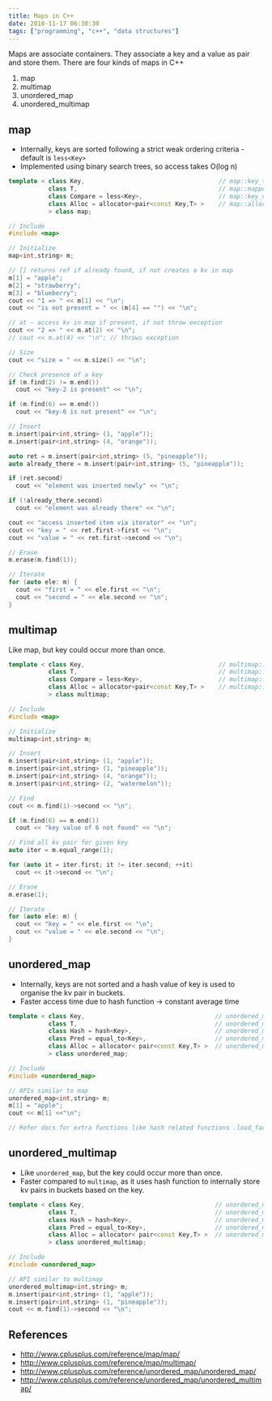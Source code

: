 ```yaml
---
title: Maps in C++
date: 2018-11-17 06:30:30
tags: ["programming", "c++", "data structures"]
---
```


Maps are associate containers. They associate a key and a value as pair and store them. There are four kinds of maps in C++

1. map
1. multimap
1. unordered_map
1. unordered_multimap

## map
- Internally, keys are sorted following a strict weak ordering criteria - default is `less<Key>`
- Implemented using binary search trees, so access takes O(log n)

```cpp
template < class Key,                                     // map::key_type
           class T,                                       // map::mapped_type
           class Compare = less<Key>,                     // map::key_compare
           class Alloc = allocator<pair<const Key,T> >    // map::allocator_type
           > class map;
```

```cpp
// Include
#include <map>

// Initialize
map<int,string> m;

// [] returns ref if already found, if not creates a kv in map
m[1] = "apple";
m[2] = "strawberry";
m[3] = "blueberry";
cout << "1 => " << m[1] << "\n";
cout << "is not present = " << (m[4] == "") << "\n";

// at - access kv in map if present, if not throw exception
cout << "2 => " << m.at(2) << "\n";
// cout << m.at(4) << "\n"; // throws exception

// Size
cout << "size = " << m.size() << "\n";

// Check presence of a key
if (m.find(2) != m.end())
  cout << "key-2 is present" << "\n";

if (m.find(6) == m.end())
  cout << "key-6 is not present" << "\n";

// Insert
m.insert(pair<int,string> (1, "apple"));
m.insert(pair<int,string> (4, "orange"));

auto ret = m.insert(pair<int,string> (5, "pineapple"));
auto already_there = m.insert(pair<int,string> (5, "pineapple"));

if (ret.second)
  cout << "element was inserted newly" << "\n";

if (!already_there.second)
  cout << "element was already there" << "\n";

cout << "access inserted item via iterator" << "\n";
cout << "key = " << ret.first->first << "\n";
cout << "value = " << ret.first->second << "\n";

// Erase
m.erase(m.find(1));

// Iterate
for (auto ele: m) {
  cout << "first = " << ele.first << "\n";
  cout << "second = " << ele.second << "\n";
}
```

## multimap
Like map, but key could occur more than once.

```cpp
template < class Key,                                     // multimap::key_type
           class T,                                       // multimap::mapped_type
           class Compare = less<Key>,                     // multimap::key_compare
           class Alloc = allocator<pair<const Key,T> >    // multimap::allocator_type
           > class multimap;
```

```cpp
// Include
#include <map>

// Initialize
multimap<int,string> m;

// Insert
m.insert(pair<int,string> (1, "apple"));
m.insert(pair<int,string> (1, "pineapple"));
m.insert(pair<int,string> (4, "orange"));
m.insert(pair<int,string> (2, "watermelon"));

// Find
cout << m.find(1)->second << "\n";

if (m.find(6) == m.end())
  cout << "key value of 6 not found" << "\n";

// Find all kv pair for given key
auto iter = m.equal_range(1);

for (auto it = iter.first; it != iter.second; ++it)
  cout << it->second << "\n";

// Erase
m.erase(1);

// Iterate
for (auto ele: m) {
  cout << "key = " << ele.first << "\n";
  cout << "value = " << ele.second << "\n";
}
```

## unordered_map
- Internally, keys are not sorted and a hash value of key is used to organise the kv pair in buckets.
- Faster access time due to hash function -> constant average time

```cpp
template < class Key,                                    // unordered_map::key_type
           class T,                                      // unordered_map::mapped_type
           class Hash = hash<Key>,                       // unordered_map::hasher
           class Pred = equal_to<Key>,                   // unordered_map::key_equal
           class Alloc = allocator< pair<const Key,T> >  // unordered_map::allocator_type
           > class unordered_map;
```

```cpp
// Include
#include <unordered_map>

// APIs similar to map
unordered_map<int,string> m;
m[1] = "apple";
cout << m[1] <<"\n";

// Refer docs for extra functions like hash related functions .load_factor()
```

## unordered_multimap
- Like `unordered_map`, but the key could occur more than once.
- Faster compared to `multimap`, as it uses hash function to internally store kv pairs in buckets based on the key.

```cpp
template < class Key,                                    // unordered_multimap::key_type
           class T,                                      // unordered_multimap::mapped_type
           class Hash = hash<Key>,                       // unordered_multimap::hasher
           class Pred = equal_to<Key>,                   // unordered_multimap::key_equal
           class Alloc = allocator< pair<const Key,T> >  // unordered_multimap::allocator_type
           > class unordered_multimap;
```

```cpp
// Include
#include <unordered_map>

// API similar to multimap
unordered_multimap<int,string> m;
m.insert(pair<int,string> (1, "apple"));
m.insert(pair<int,string> (1, "pineapple"));
cout << m.find(1)->second << "\n";

```

## References
- http://www.cplusplus.com/reference/map/map/
- http://www.cplusplus.com/reference/map/multimap/
- http://www.cplusplus.com/reference/unordered_map/unordered_map/
- http://www.cplusplus.com/reference/unordered_map/unordered_multimap/
